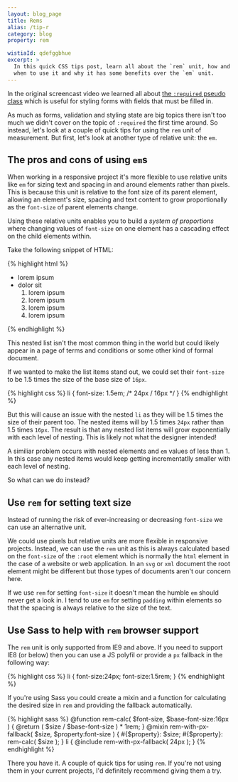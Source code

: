 ```yaml
---
layout: blog_page
title: Rems
alias: /tip-r
category: blog
property: rem

wistiaId: qdefggbhue
excerpt: >
  In this quick CSS tips post, learn all about the `rem` unit, how and
  when to use it and why it has some benefits over the `em` unit.
---
```


In the original screencast video we learned all about [the `:required`
pseudo class](http://www.atozcss.com/r) which is useful for styling
forms with fields that must be filled in.

As much as forms, validation and styling state are big topics there
isn't too much we didn't cover on the topic of `:required` the first
time around. So instead, let's look at a couple of quick tips for using
the `rem` unit of measurement. But first, let's look at another type of
relative unit: the `em`.

## The pros and cons of using `em`s

When working in a responsive project it's more flexible to use relative
units like `em` for sizing text and spacing in and around elements
rather than pixels. This is because this unit is relative to the font
size of its parent element, allowing an element's size, spacing and text
content to grow proportionally as the `font-size` of parent elements
change. 

Using these relative units enables you to build a *system of
proportions* where changing values of `font-size` on one element has
a cascading effect on the child elements within.

Take the following snippet of HTML:

{% highlight html %}
<ul>
	<li>lorem ipsum</li>
	<li>dolor sit
		<ol>
			<li>lorem ipsum</li>
			<li>lorem ipsum</li>
			<li>lorem ipsum</li>
			<li>lorem ipsum</li>
		</ol>
	</li>
</ul>
{% endhighlight %}

This nested list isn't the most common thing in the world but could
likely appear in a page of terms and conditions or some other kind of
formal document.

If we wanted to make the list items stand out, we could set their
`font-size` to be 1.5 times the size of the base size of `16px`.

{% highlight css %}
li { 
	font-size: 1.5em; /* 24px / 16px */
}
{% endhighlight %}

But this will cause an issue with the nested `li` as they will be 1.5
times the size of their parent too. The nested items will by 1.5 times
`24px` rather than 1.5 times `16px`. The result is that any nested list
items will grow exponentially with each level of nesting. This is likely
not what the designer intended!

A similiar problem occurs with nested elements and `em` values of less
than 1. In this case any nested items would keep getting incrementatlly
smaller with each level of nesting. 

So what can we do instead?


## Use `rem` for setting text size

Instead of running the risk of ever-increasing or decreasing `font-size`
we can use an alternative unit. 

We could use pixels but relative units are more flexible in responsive
projects. Instead, we can use the `rem` unit as this is always
calculated based on the `font-size` of the `:root` element which is
normally the `html` element in the case of a website or web application.
In an `svg` or `xml` document the root element might be different but
those types of documents aren't our concern here.

If we use `rem` for setting `font-size` it doesn't mean the humble
`em` should never get a look in. I tend to use `em` for setting
`padding` within elements so that the spacing is always relative to the
size of the text.

## Use Sass to help with `rem` browser support

The `rem` unit is only supported from IE9 and above. If you need to
support IE8 (or below) then you can use a JS polyfil or provide a `px`
fallback in the following way:

{% highlight css %}
li {
	font-size:24px;
	font-size:1.5rem;
}
{% endhighlight %}

If you're using Sass you could create a mixin and a function for
calculating the desired size in `rem` and providing the fallback
automatically.

{% highlight sass %}
@function rem-calc( $font-size, $base-font-size:16px ) {
	@return ( $size / $base-font-size ) * 1rem;
}
@mixin rem-with-px-fallback( $size, $property:font-size ) {
	#{$property}: $size;
	#{$property}: rem-calc( $size );
}
li {
	@include rem-with-px-fallback( 24px );
}
{% endhighlight %}

There you have it. A couple of quick tips for using `rem`. If you're not
using them in your current projects, I'd definitely recommend giving
them a try.
